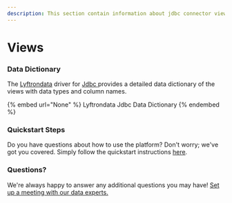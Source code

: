 ```yaml
---
description: This section contain information about jdbc connector views information
---
```


# Views

### Data Dictionary

The [Lyftrondata](https://www.lyftrondata.com/) driver for [Jdbc](None/)[ ](https://www.lyftrondata.com/integration/jdbc/)provides a detailed data dictionary of the views with data types and column names.

{% embed url="None" %}
Lyftrondata Jdbc Data Dictionary
{% endembed %}

### Quickstart Steps

Do you have questions about how to use the platform? Don't worry; we've got you covered. Simply follow the quickstart instructions [here](../README.md).

### Questions? <a href="#questions" id="questions"></a>

We're always happy to answer any additional questions you may have! [Set up a meeting with our data experts.](https://www.lyftrondata.com/book-a-meeting/)


